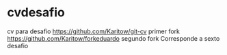 # cvdesafio
cv para desafio
https://github.com/Karitow/git-cv primer fork
https://github.com/Karitow/forkeduardo segundo fork
Corresponde a sexto desafio
